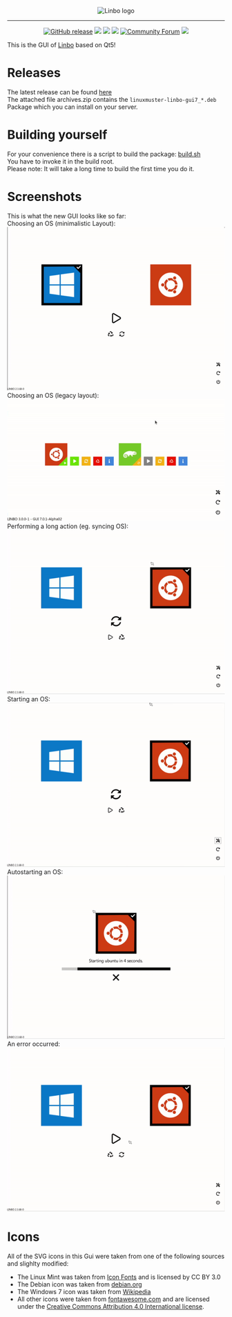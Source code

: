 <p align="center">
  <img src="https://raw.githubusercontent.com/linuxmuster/linuxmuster-linbo-gui/master/resources/images/LinboBig.png" alt="Linbo logo" height="250px" />
</p>

---

<p align="center">
  <a href="https://github.com/linuxmuster/linuxmuster-linbo-gui/releases/latest"><img src="https://img.shields.io/github/v/release/linuxmuster/linuxmuster-linbo-gui?logo=github&logoColor=white" alt="GitHub release"/></a>
  <a href="https://github.com/linuxmuster/linuxmuster-linbo-gui/releases/latest"><img src="https://github.com/linuxmuster/linuxmuster-linbo-gui/workflows/Build%20Release/badge.svg" /></a>
  <a href="https://crowdin.com/project/linuxmusternet"><img src="https://github.com/linuxmuster/linuxmuster-linbo-gui/workflows/Sync%20translations%20with%20Crowdin/badge.svg" /></a>
  <a href="https://www.gnu.org/licenses/agpl-3.0" ><img src="https://img.shields.io/badge/License-AGPL%20v3-blue.svg" /></a>
  <a href="https://ask.linuxmuster.net"><img src="https://img.shields.io/discourse/users?logo=discourse&logoColor=white&server=https%3A%2F%2Fask.linuxmuster.net" alt="Community Forum"/></a>
  <a href="https://crowdin.com/project/linuxmusternet"><img src="https://badges.crowdin.net/linuxmusternet/localized.svg" /></a>
</p>

This is the GUI of [Linbo](https://github.com/linuxmuster/linuxmuster-linbo) based on Qt5!

# Releases
The latest release can be found [here](https://github.com/linuxmuster/linuxmuster-linbo-gui/releases/latest)  
The attached file archives.zip contains the `linuxmuster-linbo-gui7_*.deb` Package which you can install on your server.

# Building yourself
For your convenience there is a script to build the package: [build.sh](./build.sh)  
You have to invoke it in the build root.  
Please note: It will take a long time to build the first time you do it.  

# Screenshots
This is what the new GUI looks like so far:  
Choosing an OS (minimalistic Layout):  
![choose](/screenshots/choose.gif)  
Choosing an OS (legacy layout):  
![legacy](/screenshots/legacy.gif)  
Performing a long action (eg. syncing OS):  
![long](/screenshots/long.gif)  
Starting an OS:  
![start](/screenshots/start.gif)  
Autostarting an OS:  
![autostart](/screenshots/autostart.gif)  
An error occurred:  
![error](/screenshots/error.gif)  
  
# Icons
All of the SVG icons in this Gui were taken from one of the following sources and slighlty modified:
- The Linux Mint was taken from [Icon Fonts](http://www.onlinewebfonts.com/icon) and is licensed by CC BY 3.0
- The Debian icon was taken from [debian.org](https://www.debian.org/logos/)
- The Windows 7 icon was taken from [Wikipedia](https://commons.wikimedia.org/wiki/File:Windows_logo_-_2002%E2%80%932012_(Black).svg)
- All other icons were taken from [fontawesome.com](https://fontawesome.com/license) and are licensed under the [Creative Commons Attribution 4.0 International license](https://fontawesome.com/license).
